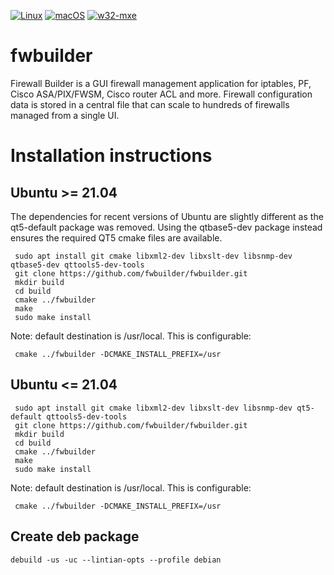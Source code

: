 [![Linux](https://github.com/fwbuilder/fwbuilder/workflows/Linux/badge.svg)](https://github.com/fwbuilder/fwbuilder/actions?query=workflow%3ALinux)
[![macOS](https://github.com/fwbuilder/fwbuilder/workflows/macOS/badge.svg)](https://github.com/fwbuilder/fwbuilder/actions?query=workflow%3AmacOS)
[![w32-mxe](https://github.com/fwbuilder/fwbuilder/workflows/w32-mxe/badge.svg)](https://github.com/fwbuilder/fwbuilder/actions?query=workflow%3Aw32-mxe)

fwbuilder
=========

Firewall Builder is a GUI firewall management application for iptables, PF, Cisco ASA/PIX/FWSM, Cisco router ACL and more. Firewall configuration data is stored in a central file that can scale to hundreds of firewalls managed from a single UI.


Installation instructions
=========================

Ubuntu >= 21.04
---------
The dependencies for recent versions of Ubuntu are slightly different as the qt5-default package was removed. Using the qtbase5-dev package instead ensures the required QT5 cmake files are available.
```
 sudo apt install git cmake libxml2-dev libxslt-dev libsnmp-dev qtbase5-dev qttools5-dev-tools
 git clone https://github.com/fwbuilder/fwbuilder.git
 mkdir build
 cd build
 cmake ../fwbuilder
 make
 sudo make install
```
Note: default destination is /usr/local. This is configurable:
```
 cmake ../fwbuilder -DCMAKE_INSTALL_PREFIX=/usr
```

Ubuntu <= 21.04
---------
```
 sudo apt install git cmake libxml2-dev libxslt-dev libsnmp-dev qt5-default qttools5-dev-tools
 git clone https://github.com/fwbuilder/fwbuilder.git
 mkdir build
 cd build
 cmake ../fwbuilder
 make
 sudo make install
```
Note: default destination is /usr/local. This is configurable:
```
 cmake ../fwbuilder -DCMAKE_INSTALL_PREFIX=/usr
```

Create deb package
---------
```
debuild -us -uc --lintian-opts --profile debian
```
